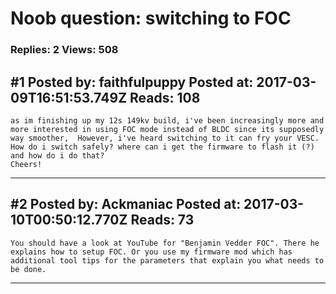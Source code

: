 # Noob question: switching to FOC

### Replies: 2 Views: 508

## \#1 Posted by: faithfulpuppy Posted at: 2017-03-09T16:51:53.749Z Reads: 108

```
as im finishing up my 12s 149kv build, i've been increasingly more and more interested in using FOC mode instead of BLDC since its supposedly way smoother,  However, i've heard switching to it can fry your VESC.  How do i switch safely? where can i get the firmware to flash it (?) and how do i do that? 
Cheers!
```

---
## \#2 Posted by: Ackmaniac Posted at: 2017-03-10T00:50:12.770Z Reads: 73

```
You should have a look at YouTube for "Benjamin Vedder FOC". There he explains how to setup FOC. Or you use my firmware mod which has additional tool tips for the parameters that explain you what needs to be done.
```

---

